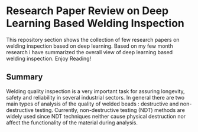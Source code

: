 # Research Paper Review on Deep Learning Based Welding Inspection 

This repository section shows the collection of few research papers on welding inspection based on deep learning. Based on my few month research i have summarized the overall view of deep learning based welding inspection. Enjoy Reading!


## Summary

Welding quality inspection is a very important task for assuring longevity, safety and reliability in several industrial sectors. In general there are two main types of analysis of the quality of welded beads : destructive and non-destructive testing. Currently, non-destructive testing (NDT) methods are widely used since NDT techniques neither cause physical destruction nor affect the functionality of the material during analysis. 

 



